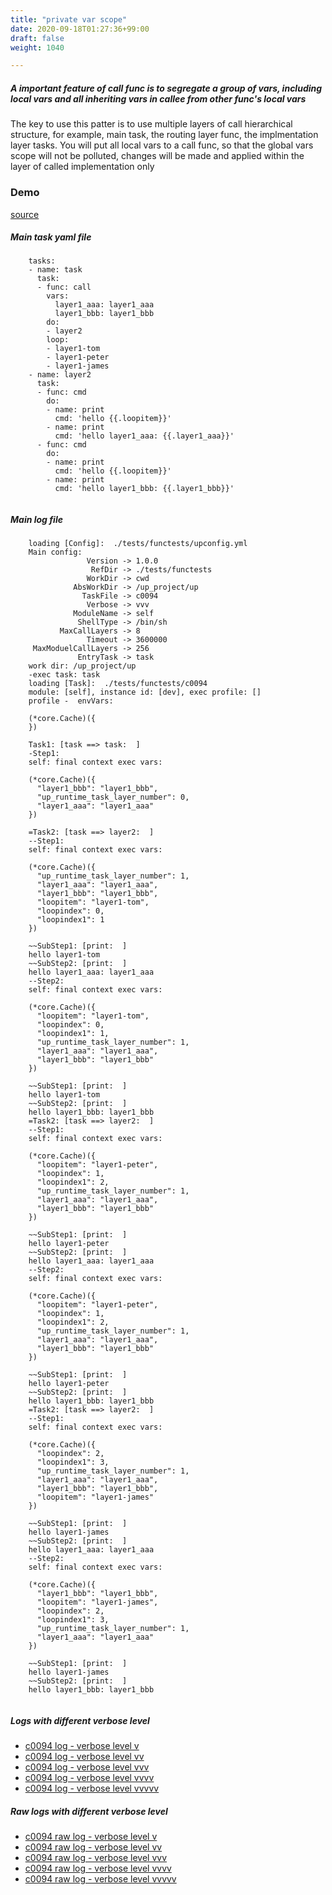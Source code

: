 ```yaml
---
title: "private var scope"
date: 2020-09-18T01:27:36+99:00
draft: false
weight: 1040

---
```


##### A important feature of call func is to segregate a group of vars, including local vars and all inheriting vars in callee from other func's local vars

The key to use this patter is to use multiple layers of call hierarchical structure, for example, main task, the routing layer func, the implmentation layer tasks. You will put all local vars to a call func, so that the global vars scope will not be polluted, changes will be made and applied within the layer of called implementation only


### Demo








[source](https://github.com/upcmd/up/blob/master/tests/functests/c0094.yml)

##### Main task yaml file
```
    tasks:
    - name: task
      task:
      - func: call
        vars:
          layer1_aaa: layer1_aaa
          layer1_bbb: layer1_bbb
        do:
        - layer2
        loop:
        - layer1-tom
        - layer1-peter
        - layer1-james
    - name: layer2
      task:
      - func: cmd
        do:
        - name: print
          cmd: 'hello {{.loopitem}}'
        - name: print
          cmd: 'hello layer1_aaa: {{.layer1_aaa}}'
      - func: cmd
        do:
        - name: print
          cmd: 'hello {{.loopitem}}'
        - name: print
          cmd: 'hello layer1_bbb: {{.layer1_bbb}}'
    
```
##### Main log file
```
    loading [Config]:  ./tests/functests/upconfig.yml
    Main config:
                 Version -> 1.0.0
                  RefDir -> ./tests/functests
                 WorkDir -> cwd
              AbsWorkDir -> /up_project/up
                TaskFile -> c0094
                 Verbose -> vvv
              ModuleName -> self
               ShellType -> /bin/sh
           MaxCallLayers -> 8
                 Timeout -> 3600000
     MaxModuelCallLayers -> 256
               EntryTask -> task
    work dir: /up_project/up
    -exec task: task
    loading [Task]:  ./tests/functests/c0094
    module: [self], instance id: [dev], exec profile: []
    profile -  envVars:
    
    (*core.Cache)({
    })
    
    Task1: [task ==> task:  ]
    -Step1:
    self: final context exec vars:
    
    (*core.Cache)({
      "layer1_bbb": "layer1_bbb",
      "up_runtime_task_layer_number": 0,
      "layer1_aaa": "layer1_aaa"
    })
    
    =Task2: [task ==> layer2:  ]
    --Step1:
    self: final context exec vars:
    
    (*core.Cache)({
      "up_runtime_task_layer_number": 1,
      "layer1_aaa": "layer1_aaa",
      "layer1_bbb": "layer1_bbb",
      "loopitem": "layer1-tom",
      "loopindex": 0,
      "loopindex1": 1
    })
    
    ~~SubStep1: [print:  ]
    hello layer1-tom
    ~~SubStep2: [print:  ]
    hello layer1_aaa: layer1_aaa
    --Step2:
    self: final context exec vars:
    
    (*core.Cache)({
      "loopitem": "layer1-tom",
      "loopindex": 0,
      "loopindex1": 1,
      "up_runtime_task_layer_number": 1,
      "layer1_aaa": "layer1_aaa",
      "layer1_bbb": "layer1_bbb"
    })
    
    ~~SubStep1: [print:  ]
    hello layer1-tom
    ~~SubStep2: [print:  ]
    hello layer1_bbb: layer1_bbb
    =Task2: [task ==> layer2:  ]
    --Step1:
    self: final context exec vars:
    
    (*core.Cache)({
      "loopitem": "layer1-peter",
      "loopindex": 1,
      "loopindex1": 2,
      "up_runtime_task_layer_number": 1,
      "layer1_aaa": "layer1_aaa",
      "layer1_bbb": "layer1_bbb"
    })
    
    ~~SubStep1: [print:  ]
    hello layer1-peter
    ~~SubStep2: [print:  ]
    hello layer1_aaa: layer1_aaa
    --Step2:
    self: final context exec vars:
    
    (*core.Cache)({
      "loopitem": "layer1-peter",
      "loopindex": 1,
      "loopindex1": 2,
      "up_runtime_task_layer_number": 1,
      "layer1_aaa": "layer1_aaa",
      "layer1_bbb": "layer1_bbb"
    })
    
    ~~SubStep1: [print:  ]
    hello layer1-peter
    ~~SubStep2: [print:  ]
    hello layer1_bbb: layer1_bbb
    =Task2: [task ==> layer2:  ]
    --Step1:
    self: final context exec vars:
    
    (*core.Cache)({
      "loopindex": 2,
      "loopindex1": 3,
      "up_runtime_task_layer_number": 1,
      "layer1_aaa": "layer1_aaa",
      "layer1_bbb": "layer1_bbb",
      "loopitem": "layer1-james"
    })
    
    ~~SubStep1: [print:  ]
    hello layer1-james
    ~~SubStep2: [print:  ]
    hello layer1_aaa: layer1_aaa
    --Step2:
    self: final context exec vars:
    
    (*core.Cache)({
      "layer1_bbb": "layer1_bbb",
      "loopitem": "layer1-james",
      "loopindex": 2,
      "loopindex1": 3,
      "up_runtime_task_layer_number": 1,
      "layer1_aaa": "layer1_aaa"
    })
    
    ~~SubStep1: [print:  ]
    hello layer1-james
    ~~SubStep2: [print:  ]
    hello layer1_bbb: layer1_bbb
    
```


##### Logs with different verbose level
* [c0094 log - verbose level v](../../logs/c0094_v)
* [c0094 log - verbose level vv](../../logs/c0094_vv)
* [c0094 log - verbose level vvv](../../logs/c0094_vvvv)
* [c0094 log - verbose level vvvv](../../logs/c0094_vvvv)
* [c0094 log - verbose level vvvvv](../../logs/c0094_vvvvv)

##### Raw logs with different verbose level
* [c0094 raw log - verbose level v](../../reflogs/c0094_v.log)
* [c0094 raw log - verbose level vv](../../reflogs/c0094_vv.log)
* [c0094 raw log - verbose level vvv](../../reflogs/c0094_vvv.log)
* [c0094 raw log - verbose level vvvv](../../reflogs/c0094_vvvv.log)
* [c0094 raw log - verbose level vvvvv](../../reflogs/c0094_vvvvv.log)







